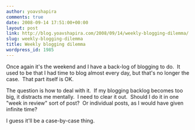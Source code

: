 ```yaml
---
author: yoavshapira
comments: true
date: 2008-09-14 17:51:00+00:00
layout: post
link: http://blog.yoavshapira.com/2008/09/14/weekly-blogging-dilemma/
slug: weekly-blogging-dilemma
title: Weekly blogging dilemma
wordpress_id: 1985
---
```


Once again it's the weekend and I have a back-log of blogging to do.  It used to be that I had time to blog almost every day, but that's no longer the case.  That part itself is OK.

  


The question is how to deal with it.  If my blogging backlog becomes too big, it distracts me mentally.  I need to clear it out.  Should I do it in one "week in review" sort of post?  Or individual posts, as I would have given infinite time?

  


I guess it'll be a case-by-case thing.

  

